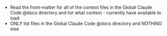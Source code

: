 - Read the front-matter for all of the context files in the Global Claude Code @docs directory and list what context - currently have available to load
- ONLY list files in the Global Claude Code @docs directory and NOTHING else
